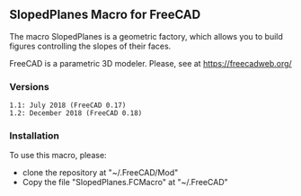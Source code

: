 ## SlopedPlanes Macro for FreeCAD
The macro SlopedPlanes is a geometric factory, which allows you to build figures controlling the slopes of their faces.

FreeCAD is a parametric 3D modeler. Please, see at https://freecadweb.org/

### Versions

    1.1: July 2018 (FreeCAD 0.17)
    1.2: December 2018 (FreeCAD 0.18)

### Installation
To use this macro, please:

* clone the repository at "~/.FreeCAD/Mod"
* Copy the file "SlopedPlanes.FCMacro" at "~/.FreeCAD"
